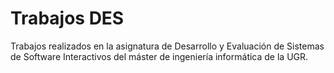 # Trabajos DES
Trabajos realizados en la asignatura de Desarrollo y Evaluación de Sistemas de Software Interactivos del máster de ingeniería informática de la UGR.

